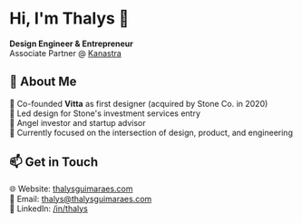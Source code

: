 # Hi, I'm Thalys 👋

**Design Engineer & Entrepreneur**  
Associate Partner @ [Kanastra](https://kanastra.com.br)  


## 🚀 About Me

🎨 Co-founded **Vitta** as first designer (acquired by Stone Co. in 2020)  
💎 Led design for Stone's investment services entry  
👼 Angel investor and startup advisor  
🌱 Currently focused on the intersection of design, product, and engineering

## 📫 Get in Touch

🌐 Website: [thalysguimaraes.com](https://thalysguimaraes.com)  
📧 Email: thalys@thalysguimaraes.com  
💼 LinkedIn: [/in/thalys](https://linkedin.com/in/thalys)
